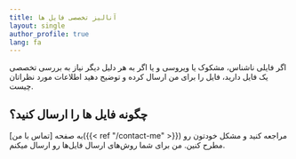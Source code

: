 ```yaml
---
title: آنالیز تخصصی فایل ها
layout: single
author_profile: true
lang: fa
---
```

اگر فایلی ناشناس، مشکوک یا ویروسی و یا اگر به هر دلیل دیگر نیاز به بررسی تخصصی یک فایل دارید، فایل را برای من ارسال کرده و توضیح دهید اطلاعات مورد نظراتان چیست.

چگونه فایل ها را ارسال کنید؟
----------------------------

به صفحه [تماس با من]({{< ref "/contact-me" >}}) مراجعه کنید و مشکل خودتون رو مطرح کنین. من برای شما روش‌های ارسال فایل‌ها رو ارسال میکنم.
